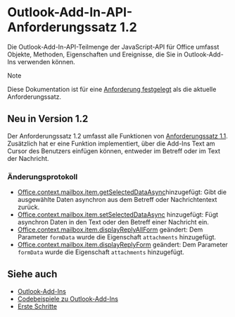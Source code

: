 # <a name="outlook-add-in-api-requirement-set-12"></a>Outlook-Add-In-API-Anforderungssatz 1.2

Die Outlook-Add-In-API-Teilmenge der JavaScript-API für Office umfasst Objekte, Methoden, Eigenschaften und Ereignisse, die Sie in Outlook-Add-Ins verwenden können.

> [!NOTE]
> Diese Dokumentation ist für eine [Anforderung festgelegt](/javascript/office/requirement-sets/outlook-api-requirement-sets) als die aktuelle Anforderungssatz. 

## <a name="whats-new-in-12"></a>Neu in Version 1.2

Der Anforderungssatz 1.2 umfasst alle Funktionen von [Anforderungssatz 1.1](../requirement-set-1.1/outlook-requirement-set-1.1.md). Zusätzlich hat er eine Funktion implementiert, über die Add-Ins Text am Cursor des Benutzers einfügen können, entweder im Betreff oder im Text der Nachricht.

### <a name="change-log"></a>Änderungsprotokoll

- [Office.context.mailbox.item.getSelectedDataAsync](office.context.mailbox.item.md#getselecteddataasynccoerciontype-options-callback--string)hinzugefügt: Gibt die ausgewählte Daten asynchron aus dem Betreff oder Nachrichtentext zurück.
- [Office.context.mailbox.item.setSelectedDataAsync](office.context.mailbox.item.md#setselecteddataasyncdata-options-callback) hinzugefügt: Fügt asynchron Daten in den Text oder den Betreff einer Nachricht ein.
- [Office.context.mailbox.item.displayReplyAllForm](office.context.mailbox.item.md#displayreplyallformformdata) geändert: Dem Parameter `formData` wurde die Eigenschaft `attachments` hinzugefügt.
- [Office.context.mailbox.item.displayReplyForm](office.context.mailbox.item.md#displayreplyformformdata) geändert: Dem Parameter `formData` wurde die Eigenschaft `attachments` hinzugefügt.

## <a name="see-also"></a>Siehe auch

- [Outlook-Add-Ins](https://docs.microsoft.com/outlook/add-ins/)
- [Codebeispiele zu Outlook-Add-Ins](https://developer.microsoft.com/outlook/gallery/?filterBy=Outlook,Samples,Add-ins)
- [Erste Schritte](https://docs.microsoft.com/outlook/add-ins/quick-start)